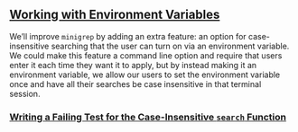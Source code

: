 ## [Working with Environment Variables](https://doc.rust-lang.org/nightly/book/ch12-05-working-with-environment-variables.html#working-with-environment-variables)

We’ll improve `minigrep` by adding an extra feature: an option for case-insensitive searching that the user can turn on via an environment variable. We could make this feature a command line option and require that users enter it each time they want it to apply, but by instead making it an environment variable, we allow our users to set the environment variable once and have all their searches be case insensitive in that terminal session.

### [Writing a Failing Test for the Case-Insensitive `search` Function](https://doc.rust-lang.org/nightly/book/ch12-05-working-with-environment-variables.html#writing-a-failing-test-for-the-case-insensitive-search-function)